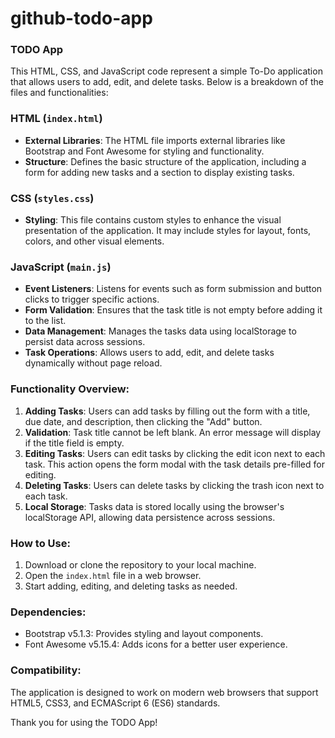 # github-todo-app

### TODO App

This HTML, CSS, and JavaScript code represent a simple To-Do application that allows users to add, edit, and delete tasks. Below is a breakdown of the files and functionalities:

### HTML (`index.html`)

- **External Libraries**: The HTML file imports external libraries like Bootstrap and Font Awesome for styling and functionality.
- **Structure**: Defines the basic structure of the application, including a form for adding new tasks and a section to display existing tasks.

### CSS (`styles.css`)

- **Styling**: This file contains custom styles to enhance the visual presentation of the application. It may include styles for layout, fonts, colors, and other visual elements.

### JavaScript (`main.js`)

- **Event Listeners**: Listens for events such as form submission and button clicks to trigger specific actions.
- **Form Validation**: Ensures that the task title is not empty before adding it to the list.
- **Data Management**: Manages the tasks data using localStorage to persist data across sessions.
- **Task Operations**: Allows users to add, edit, and delete tasks dynamically without page reload.
  
### Functionality Overview:

1. **Adding Tasks**: Users can add tasks by filling out the form with a title, due date, and description, then clicking the "Add" button.
2. **Validation**: Task title cannot be left blank. An error message will display if the title field is empty.
3. **Editing Tasks**: Users can edit tasks by clicking the edit icon next to each task. This action opens the form modal with the task details pre-filled for editing.
4. **Deleting Tasks**: Users can delete tasks by clicking the trash icon next to each task.
5. **Local Storage**: Tasks data is stored locally using the browser's localStorage API, allowing data persistence across sessions.

### How to Use:

1. Download or clone the repository to your local machine.
2. Open the `index.html` file in a web browser.
3. Start adding, editing, and deleting tasks as needed.

### Dependencies:

- Bootstrap v5.1.3: Provides styling and layout components.
- Font Awesome v5.15.4: Adds icons for a better user experience.

### Compatibility:

The application is designed to work on modern web browsers that support HTML5, CSS3, and ECMAScript 6 (ES6) standards.

Thank you for using the TODO App!